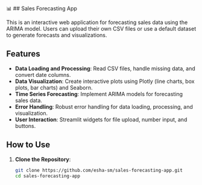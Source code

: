 📊 ## Sales Forecasting App

This is an interactive web application for forecasting sales data using the ARIMA model. Users can upload their own CSV files or use a default dataset to generate forecasts and visualizations.

## Features

- **Data Loading and Processing**: Read CSV files, handle missing data, and convert date columns.
- **Data Visualization**: Create interactive plots using Plotly (line charts, box plots, bar charts) and Seaborn.
- **Time Series Forecasting**: Implement ARIMA models for forecasting sales data.
- **Error Handling**: Robust error handling for data loading, processing, and visualization.
- **User Interaction**: Streamlit widgets for file upload, number input, and buttons.

## How to Use

1. **Clone the Repository**:
   ```sh
   git clone https://github.com/esha-sm/sales-forecasting-app.git
   cd sales-forecasting-app



